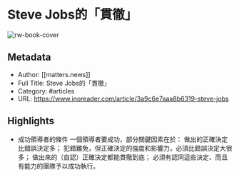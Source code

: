# Steve Jobs的「貫徹」

![rw-book-cover](https://readwise-assets.s3.amazonaws.com/static/images/article4.6bc1851654a0.png)

## Metadata
- Author: [[matters.news]]
- Full Title: Steve Jobs的「貫徹」
- Category: #articles
- URL: https://www.inoreader.com/article/3a9c6e7aaa8b6319-steve-jobs

## Highlights
- 成功領導者的條件 一個領導者要成功，部分關鍵因素在於： 做出的正確決定比錯誤決定多； 犯錯難免，但正確決定的強度和影響力，必須比錯誤決定大很多； 做出來的（自認）正確決定都能貫徹到底； 必須有認同這些決定、而且有能力的團隊予以成功執行。
